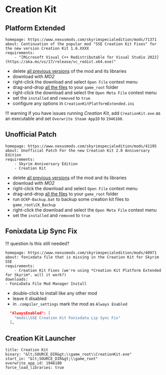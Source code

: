 # Creation Kit

## Platform Extended

```project_info
homepage: https://www.nexusmods.com/skyrimspecialedition/mods/71371
about: Continuation of the popular mod "SSE Creation Kit Fixes" for the new version Creation Kit 1.6.XXXX
requirements:
    - "[Microsoft Visual C++ Redistributable for Visual Studio 2022](https://aka.ms/vs/17/release/vc_redist.x64.exe)"
```

* delete [all previous versions](unmanaged_files.md#creation-kit-platform-extended-for-skyrim) of
  the mod and its libraries
* download with *MO2*
* right-click the download and select `Open File` context menu
* drag-and-drop [all the files](unmanaged_files.md#creation-kit-platform-extended-for-skyrim) to
  your `game_root` folder
* right-click the download and select the `Open Meta File` context menu
* set the `installed` and `removed` to `true`
* configure any options in `CreationKitPlatformExtended.ini`

!!! warning
    If you have issues running *Creation Kit*, add `CreationKit.exe` as an executable and set
    `Overwrite Steam AppID` to `1946180`.

## Unofficial Patch

```project_info
homepage: https://www.nexusmods.com/skyrimspecialedition/mods/41195
about: Unofficial Patch For the new Creation Kit 2.0 Anniversary Edition
requirements:
    - Skyrim Anniversary Edition
    - Creation Kit
```

* delete [all previous versions](unmanaged_files.md#unofficial-creation-kit-patch) of the
  mod and its libraries
* download with *MO2*
* right-click the download and select `Open File` context menu
* drag-and-drop [all the files](unmanaged_files.md#unofficial-creation-kit-patch) to your
  `game_root` folder
* run `UCKP-Backup.bat` to backup some creation kit files to `game_root\CK_Backup`
* right-click the download and select the `Open Meta File` context menu
* set the `installed` and `removed` to `true`

## Fonixdata Lip Sync Fix

!!! question
    Is this still needed?

```project_info
homepage: https://www.nexusmods.com/skyrimspecialedition/mods/40971
about: fonixdata file that is missing in the Creation Kit for Skyrim SSE
requirements:
    - Creation Kit Fixes (we're using *Creation Kit Platform Extended for Skyrim*. will it work?)
downloads:
- FonixData File Mod Manager Install
```

* double-click to install like any other mod
* leave it disabled
* in `.compiler_settings` mark the mod as `Always Enabled`

```json
  "AlwaysEnabled": [
    "mods\\SSE Creation Kit Fonixdata Lip Sync Fix"
  ],
```

## Creation Kit Launcher

```mo2_launcher
title: Creation Kit
binary: "&lt;SOURCE_DIR&gt;\\game_root\\CreationKit.exe"
start_in: "&lt;SOURCE_DIR&gt;\\game_root"
overwrite_app_id: 1946180
force_load_libraries: true
```
